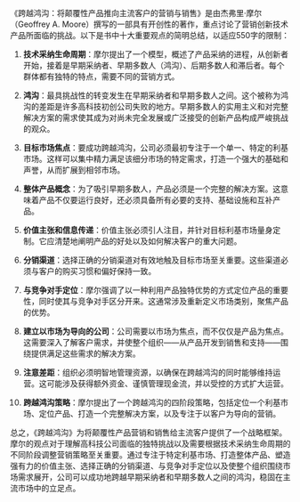 《跨越鸿沟：将颠覆性产品推向主流客户的营销与销售》是由杰弗里·摩尔（Geoffrey A. Moore）撰写的一部具有开创性的著作，重点讨论了营销创新技术产品所面临的挑战。以下是书中十大重要观点的简明总结，以适应550字的限制：

1. **技术采纳生命周期**：摩尔提出了一个模型，概述了产品采纳的进程，从创新者开始，接着是早期采纳者、早期多数人（鸿沟）、后期多数人和滞后者。每个群体都有独特的特点，需要不同的营销方式。

2. **鸿沟**：最具挑战性的转变发生在早期采纳者和早期多数人之间。这个被称为鸿沟的差距是许多高科技初创公司失败的地方。早期多数人的实用主义和对完整解决方案的需求使其成为对尚未完全发展或广泛接受的创新产品构成严峻挑战的观众。

3. **目标市场焦点**：要成功跨越鸿沟，公司必须最初专注于一个单一、特定的利基市场。这样可以集中精力满足该细分市场的特定需求，打造一个强大的基础和声誉，从而扩展到相邻市场。

4. **整体产品概念**：为了吸引早期多数人，产品必须是一个完整的解决方案。这意味着产品不仅要运行良好，还必须具备所有必要的支持、基础设施和互补产品。

5. **价值主张和信息传递**：价值主张必须引人注目，并针对目标利基市场量身定制。它应清楚地阐明产品的好处以及如何解决客户的重大问题。

6. **分销渠道**：选择正确的分销渠道对有效地触及目标市场至关重要。这些渠道必须与客户的购买习惯和偏好保持一致。

7. **与竞争对手定位**：摩尔强调了以一种利用产品独特优势的方式定位产品的重要性，同时使其与竞争对手区分开来。这通常涉及重新定义市场类别，聚焦产品的优势。

8. **建立以市场为导向的公司**：公司需要以市场为焦点，而不仅仅是产品为焦点。这需要深入了解客户需求，并使整个组织——从产品开发到销售和支持——围绕提供满足这些需求的解决方案。

9. **注意差距**：组织必须明智地管理资源，以确保在跨越鸿沟的同时能够维持运营。这可能涉及获得额外资金、谨慎管理现金流，并以受控的方式扩大运营。

10. **跨越鸿沟策略**：摩尔提出了一个跨越鸿沟的四阶段策略，包括定位一个利基市场、定位产品、打造一个完整解决方案，以及专注于以客户为导向的营销。

总之，《跨越鸿沟》为将颠覆性产品营销和销售给主流客户提供了一个战略框架。摩尔的观点对于理解高科技公司面临的独特挑战以及需要根据技术采纳生命周期的不同阶段调整营销策略至关重要。通过专注于特定利基市场、打造整体产品、塑造强有力的价值主张、选择正确的分销渠道、与竞争对手定位以及使整个组织围绕市场需求展开，公司可以成功地跨越早期采纳者和早期多数人之间的鸿沟，稳固在主流市场中的立足点。